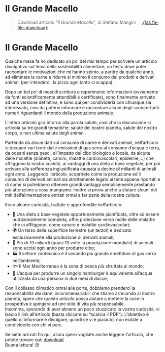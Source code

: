 # Il Grande Macello


> Download articolo _"Il Grande Macello"_, di Stefano Mangini &nbsp; &nbsp;  [:(fas fa-file-download):](/documents/ilgrandemacello.pdf)

# Il Grande Macello

Qualche mese fa ho dedicato un po’ del mio tempo per scrivere un articolo divulgativo sul tema della sostenibilità alimentare, un testo dove poter raccontare le motivazioni che mi hanno spinto, a partire da qualche anno, ad eliminare la carne e ridurre al minimo il consumo dei prodotti e derivati animali (per intenderci, la pizza ogni tanto ci scappa).  

Dopo un bel po’ di mesi di scrittura e reperimento informazioni (ovviamente da fonti scientificamente attendibili e certificate), sono finalmente arrivato ad una versione definitiva, e sono qui per condividerla con chiunque sia interessato, così da potervi informare e raccontare alcuni degli sconcertanti numeri riguardanti il mondo della produzione animale.  

L’intero articolo gira intorno alla parola salute, così che la discussione si articola su tre grandi tematiche: salute del nostro pianeta, salute del nostro corpo, e non ultima salute degli animali.  

Partendo da alcuni dati sul consumo di carne e derivati animali, nell’articolo si toccano vari temi: dalle emissioni di gas serra al consumo d’acqua e terra, da oceani senza pesci, all’impatto del cibo biologico e locale, da alcune delle malattie (diabete, cancro, malattie cardiovascolari, epidemie,…) che affliggono la nostra società, ai vantaggi di una dieta a base vegetale, per poi arrivare alla sofferenza ingiustificata causata a decine di miliardi di animali ogni anno.
Leggendo l’articolo, scoprirete come la produzione ed il consumo di derivati animali sia strettamente legato ai temi appena riportati e di come si potrebbero ottenere grandi vantaggi semplicemente prestando più attenzione a cosa mangiamo. Inoltre si prova anche a sfatare alcuni dei miti dell’alimentazione entrati ormai a far parte della nostra cultura.   

Ecco alcune curiosità, trattate e approfondite nell’articolo:  

- 🌱   Una dieta a base vegetale opportunamente pianificata, oltre ad essere nutrizionalmente completa, offre protezione verso molte delle malattie che ci affliggono, come cancro e malattie cardiovascolari;  
- 🌍   Un terzo della superficie terrestre (un terzo!) è dedicato esclusivamente alla produzione di derivati animali;   
- 🐄   Più di 70 miliardi (quasi 10 volte la popolazione mondiale) di animali sono uccisi ogni anno per produrre cibo;    
- 🏭   Il settore zootecnico è il secondo più grande emettitore di gas serra nell’ambiente;  
- 🐟   Il Mar Mediterraneo è la zona di pesca più sfruttata al mondo;  
- 🍔   L’acqua per produrre un singolo hamburger è equivalente all’acqua utilizzata da una persona in due mesi di docce;  

Con il collasso climatico ormai alle porte, dobbiamo prenderci la responsabilità dei danni incommensurabili che stiamo arrecando al nostro pianeta, spero che questo articolo possa aiutare a mettere la cose in prospettiva e spingere ad uno stile di vita più responsabile.  
Insomma, sperando di aver almeno un poco stuzzicato la vostra curiosità, vi lascio il link all’articolo (basta cliccare su “scarica il PDF”). L’obiettivo è quello di informare e divulgare, quindi se vi è piaciuto, non esitate a condividerlo con chi vi pare.  

Se siete arrivati fin qui, allora spero vogliate anche leggere l'articolo, che potete trovare qui: [download](/documents/ilgrandemacello.pdf)  
Buona lettura! :wink:

